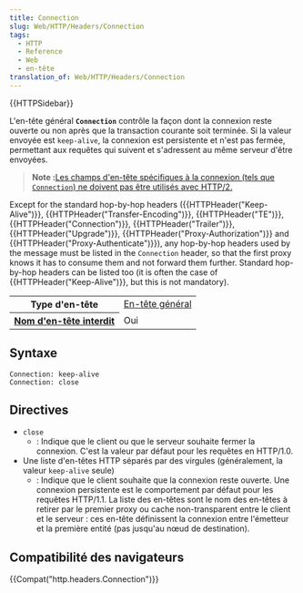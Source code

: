```yaml
---
title: Connection
slug: Web/HTTP/Headers/Connection
tags:
  - HTTP
  - Reference
  - Web
  - en-tête
translation_of: Web/HTTP/Headers/Connection
---
```

{{HTTPSidebar}}

L'en-tête général **`Connection`** contrôle la façon dont la connexion reste ouverte ou non après que la transaction courante soit terminée. Si la valeur envoyée est `keep-alive`, la connexion est persistente et n'est pas fermée, permettant aux requêtes qui suivent et s'adressent au même serveur d'être envoyées.

> **Note :**[Les champs d'en-tête spécifiques à la connexion (tels que `Connection`) ne doivent pas être utilisés avec HTTP/2.](https://tools.ietf.org/html/rfc7540#section-8.1.2.2)

Except for the standard hop-by-hop headers ({{HTTPHeader("Keep-Alive")}}, {{HTTPHeader("Transfer-Encoding")}}, {{HTTPHeader("TE")}}, {{HTTPHeader("Connection")}}, {{HTTPHeader("Trailer")}}, {{HTTPHeader("Upgrade")}}, {{HTTPHeader("Proxy-Authorization")}} and {{HTTPHeader("Proxy-Authenticate")}}), any hop-by-hop headers used by the message must be listed in the `Connection` header, so that the first proxy knows it has to consume them and not forward them further. Standard hop-by-hop headers can be listed too (it is often the case of {{HTTPHeader("Keep-Alive")}}, but this is not mandatory).

<table class="properties">
  <tbody>
    <tr>
      <th scope="row">Type d'en-tête</th>
      <td><a href="/fr/docs/Glossaire/General_header">En-tête général</a></td>
    </tr>
    <tr>
      <th scope="row">
        <a href="/fr/docs/Glossaire/Forbidden_header_name"
          >Nom d'en-tête interdit</a
        >
      </th>
      <td>Oui</td>
    </tr>
  </tbody>
</table>

## Syntaxe

    Connection: keep-alive
    Connection: close

## Directives

- `close`
  - : Indique que le client ou que le serveur souhaite fermer la connexion. C'est la valeur par défaut pour les requêtes en HTTP/1.0.
- Une liste d'en-têtes HTTP séparés par des virgules (généralement, la valeur `keep-alive` seule)
  - : Indique que le client souhaite que la connexion reste ouverte. Une connexion persistente est le comportement par défaut pour les requêtes HTTP/1.1. La liste des en-têtes sont le nom des en-têtes à retirer par le premier proxy ou cache non-transparent entre le client et le serveur : ces en-tête définissent la connexion entre l'émetteur et la première entité (pas jusqu'au nœud de destination).

## Compatibilité des navigateurs

{{Compat("http.headers.Connection")}}
